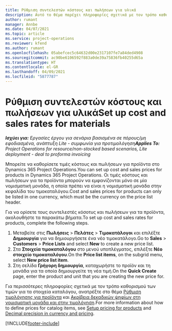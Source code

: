 ```yaml
---
title: Ρύθμιση συντελεστών κόστους και πωλήσεων για υλικά
description: Αυτό το θέμα παρέχει πληροφορίες σχετικά με τον τρόπο καθορισμού των συντελεστών κόστους και πωλήσεων για υλικά που χρησιμοποιούνται σε έργα.
author: rumant
manager: Annbe
ms.date: 04/07/2021
ms.topic: article
ms.service: project-operations
ms.reviewer: kfend
ms.author: rumant
ms.openlocfilehash: 05abefcec5c64632d00e2317107fe7a84ded4908
ms.sourcegitcommit: ac90be6106592f883a0de39a75836fb40255d65a
ms.translationtype: HT
ms.contentlocale: el-GR
ms.lasthandoff: 04/09/2021
ms.locfileid: "5877787"
---
```

# <a name="set-up-cost-and-sales-rates-for-materials"></a><span data-ttu-id="16c14-103">Ρύθμιση συντελεστών κόστους και πωλήσεων για υλικά</span><span class="sxs-lookup"><span data-stu-id="16c14-103">Set up cost and sales rates for materials</span></span>

<span data-ttu-id="16c14-104">_**Ισχύει για:** Εργασίες έργου για σενάρια βασισμένα σε πόρους/μη εφοδιασμένα, ανάπτυξη Lite - συμφωνία για προτιμολόγηση_</span><span class="sxs-lookup"><span data-stu-id="16c14-104">_**Applies To:** Project Operations for resource/non-stocked based scenarios, Lite deployment - deal to proforma invoicing_</span></span>

<span data-ttu-id="16c14-105">Μπορείτε να καθορίσετε τιμές κόστους και πωλήσεων για προϊόντα στο Dynamics 365 Project Operations.</span><span class="sxs-lookup"><span data-stu-id="16c14-105">You can set up cost and sales prices for products in Dynamics 365 Project Operations.</span></span> <span data-ttu-id="16c14-106">Οι τιμές κόστους και πωλήσεων για τα προϊόντα μπορούν να εμφανίζονται μόνο σε μία νομισματική μονάδα, η οποία πρέπει να είναι η νομισματική μονάδα στην κεφαλίδα του τιμοκαταλόγου.</span><span class="sxs-lookup"><span data-stu-id="16c14-106">Cost and sales prices for products can only be listed in one currency, which must be the currency on the price list header.</span></span>

<span data-ttu-id="16c14-107">Για να ορίσετε τους συντελεστές κόσοτυς και πωλήσεων για τα προϊόντα, ακολουθήστε τα παρακάτω βήματα.</span><span class="sxs-lookup"><span data-stu-id="16c14-107">To set up cost and sales rates for products, complete the following steps.</span></span> 

1. <span data-ttu-id="16c14-108">Μεταβείτε στις **Πωλήσεις** > **Πελάτες** > **Τιμοκατάλογοι** και επιλέξτε **Δημιουργία** για να δημιουργήσετε ένα νέο τιμοκατάλογο.</span><span class="sxs-lookup"><span data-stu-id="16c14-108">Go to **Sales** > **Customers** > **Price Lists** and select **New** to create a new price list.</span></span> 
2. <span data-ttu-id="16c14-109">Στα **Στοιχεία τιμοκαταλόγου** στο μενού υποπλέγματος, επιλέξτε **Νέο στοιχείο τιμοκαταλόγου**.</span><span class="sxs-lookup"><span data-stu-id="16c14-109">On the **Price list items**, on the subgrid menu, select **New price list item**.</span></span> 
3. <span data-ttu-id="16c14-110">Στη σελίδα **Γρήγορη δημιουργία**, καταχωρήστε το προϊόν και τη μονάδα για τα οποία δημιουργείτε τη νέα τιμή.</span><span class="sxs-lookup"><span data-stu-id="16c14-110">On the **Quick Create** page, enter the product and unit that you are creating the new price for.</span></span>

<span data-ttu-id="16c14-111">Για περισσότερες πληροφορίες σχετικά με τον τρόπο καθορισμού των τιμών για τα στοιχεία καταλόγου, ανατρέξτε στο θέμα [Ρύθμιση τιμολόγησης για προϊόντα](https://docs.microsoft.com/dynamics365/sales-enterprise/create-price-lists-price-list-items-define-pricing-products) και [Ακρίβεια δεκαδικών ψηφίων στη νομισματική μονάδα και στην τιμολόγηση](https://docs.microsoft.com/dynamics365/sales-enterprise/decimal-precision-currency-pricing).</span><span class="sxs-lookup"><span data-stu-id="16c14-111">For more information about how to define prices for catalog items, see [Setup pricing for products](https://docs.microsoft.com/dynamics365/sales-enterprise/create-price-lists-price-list-items-define-pricing-products) and [Decimal precision in currency and pricing](https://docs.microsoft.com/dynamics365/sales-enterprise/decimal-precision-currency-pricing).</span></span>

[!INCLUDE[footer-include](../includes/footer-banner.md)]
